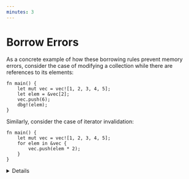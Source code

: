 ```yaml
---
minutes: 3
---
```


# Borrow Errors

As a concrete example of how these borrowing rules prevent memory errors,
consider the case of modifying a collection while there are references to its
elements:

```rust,editable,compile_fail
fn main() {
    let mut vec = vec![1, 2, 3, 4, 5];
    let elem = &vec[2];
    vec.push(6);
    dbg!(elem);
}
```

Similarly, consider the case of iterator invalidation:

```rust,editable,compile_fail
fn main() {
    let mut vec = vec![1, 2, 3, 4, 5];
    for elem in &vec {
        vec.push(elem * 2);
    }
}
```

<details>

- In both of these cases, modifying the collection by pushing new elements into
  it can potentially invalidate existing references to the collection's elements
  if the collection has to reallocate.

</details>
